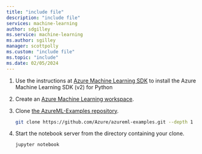 ```yaml
---
title: "include file"
description: "include file"
services: machine-learning
author: sdgilley
ms.service: machine-learning
ms.author: sgilley
manager: scottpolly
ms.custom: "include file"
ms.topic: "include"
ms.date: 02/05/2024
---
```


1. Use the instructions at [Azure Machine Learning SDK](https://aka.ms/sdk-v2-install)  to install the Azure Machine Learning SDK (v2) for Python

1. Create an [Azure Machine Learning workspace](../how-to-manage-workspace.md).

1. Clone [the AzureML-Examples repository](https://aka.ms/aml-notebooks).

    ```bash
    git clone https://github.com/Azure/azureml-examples.git --depth 1
    ```

1. Start the notebook server from the directory containing your clone.

    ```bash
    jupyter notebook
    ```